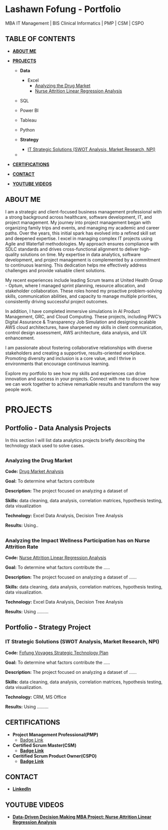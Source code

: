 <h1>Lashawn Fofung - Portfolio</h1>
MBA IT Management | BIS Clinical Informatics | PMP | CSM | CSPO
<h2></h2>

<h2>TABLE OF CONTENTS</h2> 

- <b>[ABOUT ME](https://github.com/LashawnFofung/LashawnFofung-Portfolio/edit/main/README.md#about-me) </b>
- <b>[PROJECTS](https://github.com/LashawnFofung/LashawnFofung-Portfolio/edit/main/README.md#projects)</b>

    - <b>Data</b>
        - Excel
          - [Analyzing the Drug Market](https://github.com/LashawnFofung/LashawnFofung-Portfolio/blob/main/README.md#analyzing-the-drug-market)
          - [Nurse Attrition Linear Regression Analysis](https://github.com/LashawnFofung/LashawnFofung-Portfolio/tree/main#analyzing-the-impact-wellness-participation-has-on-nurse-attrition-rate)
    - SQL
    - Power BI
    - Tableau
    - Python

    - <b>Strategy</b>
      - [IT Strategic Solutions (SWOT Analysis, Market Research, NPI)](https://github.com/LashawnFofung/LashawnFofung-Portfolio/edit/main/README.md#-it-strategic-solutions-swot-analysis-market-research-npi)
    -  
- <b>[CERTIFICATIONS](https://github.com/LashawnFofung/LashawnFofung-Portfolio/edit/main/README.md#certifications)</b>
- <b>[CONTACT](https://github.com/LashawnFofung/LashawnFofung-Portfolio/edit/main/README.md#contact)</b>
- <b>[YOUTUBE VIDEOS](https://github.com/LashawnFofung/LashawnFofung-Portfolio/edit/main/README.md#youtube-videos)</b>

<h2></h2>

<h2>ABOUT ME</h2>
I am a strategic and client-focused business management professional with a strong background across healthcare, software development, IT, and project management. My journey into project management began with organizing family trips and events, and managing my academic and career paths. Over the years, this initial spark has evolved into a refined skill set and deepened expertise. I excel in managing complex IT projects using Agile and Waterfall methodologies. My approach ensures compliance with SDLC standards and drives cross-functional alignment to deliver high-quality solutions on time. My expertise in data analytics, software development, and project management is complemented by a commitment to continuous learning. This dedication helps me effectively address challenges and provide valuable client solutions.

My recent experiences include leading Scrum teams at United Health Group - Optum, where I managed sprint planning, resource allocation, and stakeholder collaboration. These roles honed my proactive problem-solving skills, communication abilities, and capacity to manage multiple priorities, consistently driving successful project outcomes.

In addition, I have completed immersive simulations in AI Product Management, GRC, and Cloud Computing. These projects, including PWC’s Digital Assurance & Transparency Job Simulation and designing scalable AWS cloud architectures, have sharpened my skills in client communication, control design assessment, AWS architecture, data analysis, and UX enhancement.

I am passionate about fostering collaborative relationships with diverse stakeholders and creating a supportive, results-oriented workplace. Promoting diversity and inclusion is a core value, and I thrive in environments that encourage continuous learning.

Explore my portfolio to see how my skills and experiences can drive innovation and success in your projects. Connect with me to discover how we can work together to achieve remarkable results and transform the way people work.
<h2></h2>

<h1>PROJECTS</h1>

<h2>Portfolio - Data Analysis Projects</h2>
       In this section I will list data analytics projects briefly describing the technology stack used to solve cases.

<h2></h2>

<h3>Analyzing the Drug Market</h3>
         
**Code:** [Drug Market Analysis](https://github.com/LashawnFofung/Drug-Market-Analysis)
         
**Goal:** To determine what factors contribute 
         
**Description:** The project focused on analyzing a dataset of 
         
**Skills:** data cleaning, data analysis, correlation matrices, hypothesis testing, data visualization
         
**Technology:** Excel Data Analysis, Decision Tree Analysis
         
**Results:** Using..
        
<h2></h2>
    


<h3>Analyzing the Impact Wellness Participation has on Nurse Attrition Rate</h3>
            
**Code:** [Nurse Attrition Linear Regression Analysis](https://github.com/LashawnFofung/Nurse-Attrition-Linear-Regression-Analysis)
            
**Goal:** To determine what factors contribute the .....
            
**Description:** The project focused on analyzing a dataset of ......
            
**Skills:** data cleaning, data analysis, correlation matrices, hypothesis testing, data visualization.
            
**Technology:** Excel Data Analysis, Decision Tree Analysis
            
**Results:** Using .........

<h2></h2>
  

<h2>Portfolio - Strategy Project</h2>

 <h3> IT Strategic Solutions (SWOT Analysis, Market Research, NPI)</h3>
          
**Code:** [Fofung Voyages Strategic Technology Plan](https://github.com/LashawnFofung/Fofung-Voyages-Strategic-Technology-Plan)
            
**Goal:** To determine what factors contribute the .....
            
**Description:** The project focused on analyzing a dataset of ......
            
**Skills:** data cleaning, data analysis, correlation matrices, hypothesis testing, data visualization.
            
**Technology:** CRM, MS Office
            
**Results:** Using .........

<h2></h2>  


<h2>CERTIFICATIONS</h2>

- <b> Project Management Professional(PMP)</b>
  - [Badge Link](https://www.credly.com/badges/069386a1-7007-40f8-9773-f308e59e06db/public_url) <b>
- <b> Certified Scrum Master(CSM)</b>
  - [Badge Link](https://badgecert.com/bc/html/groupbadges.html?k=NWR6TmMzUVRUbElJeVZ5c0RnclVnems0cTkybW0yb2Q) <b>
- <b> Ceritified Scrum Product Owner(CSPO)</b>
  - [Badge Link](https://badgecert.com/bc/html/groupbadges.html?k=NWR6TmMzUVRUbElJeVZ5c0RnclVnems0cTkybW0yb2Q) <b>

<h2></h2>

<h2>CONTACT</h2>

- [LinkedIn](https://www.linkedin.com/in/lashawnfofung/)

  
<h2></h2>

<h2>YOUTUBE VIDEOS</h2>

- [Data-Driven Decision Making MBA Project: Nurse Attrition Linear Regression Analysis](https://youtu.be/mEK-_1xrKpA)

 



